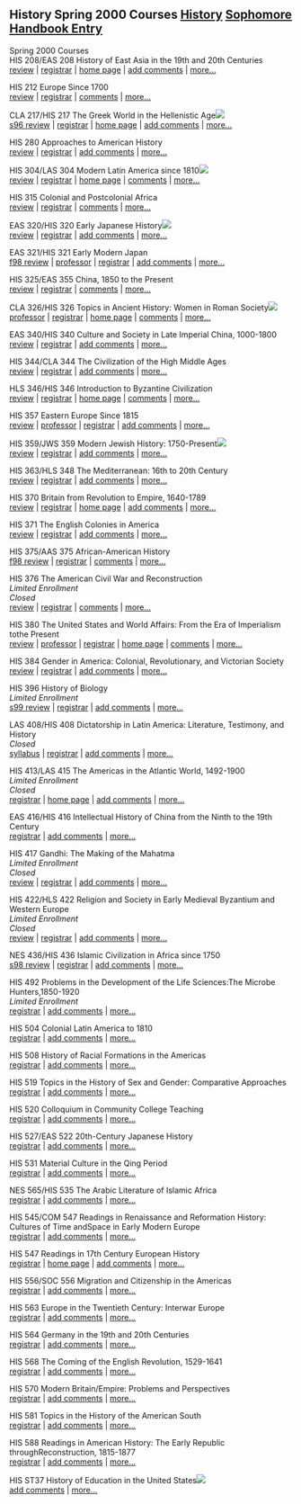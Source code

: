 History Spring 2000 Courses  [History](http://www.princeton.edu/~history/)
[Sophomore Handbook Entry](http://www.princeton.edu/pr/pub/soph//.htm)  
---  
Spring 2000 Courses  
HIS 208/EAS 208 History of East Asia in the 19th and 20th Centuries  
[review](../his/208/scg.s00.shtml) | [registrar](../his/208/reg.s00.shtml) |
[home page](http://www.princeton.edu/~his208/pucourse/his208) | [add
comments](../his/208/comments.shtml) |
[more...](/~scg/search/searchcourse.pl?q=HIS+208)

HIS 212 Europe Since 1700  
[review](../his/212/scg.s00.shtml) | [registrar](../his/212/reg.s00.shtml) |
[comments](../his/212/comments.shtml) |
[more...](/~scg/search/searchcourse.pl?q=HIS+212)

CLA 217/HIS 217 The Greek World in the Hellenistic Age![](../../pics/cool.gif)  
[s96 review](../cla/217/scg.s96.shtml) | [registrar](../cla/217/reg.s00.shtml)
| [home page](http://www.princeton.edu/~jober/pucourse/cla217) | [add
comments](../cla/217/comments.shtml) |
[more...](/~scg/search/searchcourse.pl?q=CLA+217)

HIS 280 Approaches to American History  
[review](../his/280/scg.s00.shtml) | [registrar](../his/280/reg.s00.shtml) |
[add comments](../his/280/comments.shtml) |
[more...](/~scg/search/searchcourse.pl?q=HIS+280)

HIS 304/LAS 304 Modern Latin America since 1810![](../../pics/cool.gif)  
[review](../his/304/scg.s00.shtml) | [registrar](../his/304/reg.s00.shtml) |
[home page](http://courseinfo.princeton.edu/courses/HIS304-LAS304_S2000/) |
[comments](../his/304/comments.shtml) |
[more...](/~scg/search/searchcourse.pl?q=HIS+304)

HIS 315 Colonial and Postcolonial Africa  
[review](../his/315/scg.s00.shtml) | [registrar](../his/315/reg.s00.shtml) |
[comments](../his/315/comments.shtml) |
[more...](/~scg/search/searchcourse.pl?q=HIS+315)

EAS 320/HIS 320 Early Japanese History![](../../pics/cool.gif)  
[review](../eas/320/scg.s00.shtml) | [registrar](../eas/320/reg.s00.shtml) |
[add comments](../eas/320/comments.shtml) |
[more...](/~scg/search/searchcourse.pl?q=EAS+320)

EAS 321/HIS 321 Early Modern Japan  
[f98 review](../eas/321/scg.f98.shtml) |
[professor](../eas/321/prof.s00.shtml) | [registrar](../eas/321/reg.s00.shtml)
| [add comments](../eas/321/comments.shtml) |
[more...](/~scg/search/searchcourse.pl?q=EAS+321)

HIS 325/EAS 355 China, 1850 to the Present  
[review](../his/325/scg.s00.shtml) | [registrar](../his/325/reg.s00.shtml) |
[comments](../his/325/comments.shtml) |
[more...](/~scg/search/searchcourse.pl?q=HIS+325)

CLA 326/HIS 326 Topics in Ancient History: Women in Roman
Society![](../../pics/cool.gif)  
[professor](../cla/326/prof.s00.shtml) | [registrar](../cla/326/reg.s00.shtml)
| [home page](http://www.princeton.edu/~classic2/CLA326.htm) |
[comments](../cla/326/comments.shtml) |
[more...](/~scg/search/searchcourse.pl?q=CLA+326)

EAS 340/HIS 340 Culture and Society in Late Imperial China, 1000-1800  
[review](../eas/340/scg.s00.shtml) | [registrar](../eas/340/reg.s00.shtml) |
[add comments](../eas/340/comments.shtml) |
[more...](/~scg/search/searchcourse.pl?q=EAS+340)

HIS 344/CLA 344 The Civilization of the High Middle Ages  
[review](../his/344/scg.s00.shtml) | [registrar](../his/344/reg.s00.shtml) |
[add comments](../his/344/comments.shtml) |
[more...](/~scg/search/searchcourse.pl?q=HIS+344)

HLS 346/HIS 346 Introduction to Byzantine Civilization  
[review](../hls/346/scg.s00.shtml) | [registrar](../hls/346/reg.s00.shtml) |
[home page](http://courseinfo.princeton.edu/courses/HLS346-HIS346_S2000) |
[comments](../hls/346/comments.shtml) |
[more...](/~scg/search/searchcourse.pl?q=HLS+346)

HIS 357 Eastern Europe Since 1815  
[review](../his/357/scg.s00.shtml) | [professor](../his/357/prof.s00.shtml) |
[registrar](../his/357/reg.s00.shtml) | [add
comments](../his/357/comments.shtml) |
[more...](/~scg/search/searchcourse.pl?q=HIS+357)

HIS 359/JWS 359 Modern Jewish History: 1750-Present![](../../pics/cool.gif)  
[review](../his/359/scg.s00.shtml) | [registrar](../his/359/reg.s00.shtml) |
[add comments](../his/359/comments.shtml) |
[more...](/~scg/search/searchcourse.pl?q=HIS+359)

HIS 363/HLS 348 The Mediterranean: 16th to 20th Century  
[review](../his/363/scg.s00.shtml) | [registrar](../his/363/reg.s00.shtml) |
[add comments](../his/363/comments.shtml) |
[more...](/~scg/search/searchcourse.pl?q=HIS+363)

HIS 370 Britain from Revolution to Empire, 1640-1789  
[review](../his/370/scg.s00.shtml) | [registrar](../his/370/reg.s00.shtml) |
[home page](http://courseinfo.princeton.edu/courses/HIS370_S2000) | [add
comments](../his/370/comments.shtml) |
[more...](/~scg/search/searchcourse.pl?q=HIS+370)

HIS 371 The English Colonies in America  
[review](../his/371/scg.s00.shtml) | [registrar](../his/371/reg.s00.shtml) |
[add comments](../his/371/comments.shtml) |
[more...](/~scg/search/searchcourse.pl?q=HIS+371)

HIS 375/AAS 375 African-American History  
[f98 review](../his/375/scg.f98.shtml) | [registrar](../his/375/reg.s00.shtml)
| [comments](../his/375/comments.shtml) |
[more...](/~scg/search/searchcourse.pl?q=HIS+375)

HIS 376 The American Civil War and Reconstruction  
 _Limited Enrollment_  
 _Closed_  
[review](../his/376/scg.s00.shtml) | [registrar](../his/376/reg.s00.shtml) |
[comments](../his/376/comments.shtml) |
[more...](/~scg/search/searchcourse.pl?q=HIS+376)

HIS 380 The United States and World Affairs: From the Era of Imperialism tothe
Present  
[review](../his/380/scg.s00.shtml) | [professor](../his/380/prof.s00.shtml) |
[registrar](../his/380/reg.s00.shtml) | [home
page](http://courseinfo.princeton.edu/courses/HIS380_S2000) |
[comments](../his/380/comments.shtml) |
[more...](/~scg/search/searchcourse.pl?q=HIS+380)

HIS 384 Gender in America: Colonial, Revolutionary, and Victorian Society  
[review](../his/384/scg.s00.shtml) | [registrar](../his/384/reg.s00.shtml) |
[add comments](../his/384/comments.shtml) |
[more...](/~scg/search/searchcourse.pl?q=HIS+384)

HIS 396 History of Biology  
 _Limited Enrollment_  
[s99 review](../his/396/scg.s99.shtml) | [registrar](../his/396/reg.s00.shtml)
| [add comments](../his/396/comments.shtml) |
[more...](/~scg/search/searchcourse.pl?q=HIS+396)

LAS 408/HIS 408 Dictatorship in Latin America: Literature, Testimony, and
History  
 _Closed_  
[syllabus](../las/408/syl.s00.shtml) | [registrar](../las/408/reg.s00.shtml) |
[add comments](../las/408/comments.shtml) |
[more...](/~scg/search/searchcourse.pl?q=LAS+408)

HIS 413/LAS 415 The Americas in the Atlantic World, 1492-1900  
 _Limited Enrollment_  
 _Closed_  
[registrar](../his/413/reg.s00.shtml) | [home
page](http://courseinfo.princeton.edu/courses/HIS413-LAS415_S2000) | [add
comments](../his/413/comments.shtml) |
[more...](/~scg/search/searchcourse.pl?q=HIS+413)

EAS 416/HIS 416 Intellectual History of China from the Ninth to the 19th
Century  
[registrar](../eas/416/reg.s00.shtml) | [add
comments](../eas/416/comments.shtml) |
[more...](/~scg/search/searchcourse.pl?q=EAS+416)

HIS 417 Gandhi: The Making of the Mahatma  
 _Limited Enrollment_  
 _Closed_  
[review](../his/417/scg.s00.shtml) | [registrar](../his/417/reg.s00.shtml) |
[add comments](../his/417/comments.shtml) |
[more...](/~scg/search/searchcourse.pl?q=HIS+417)

HIS 422/HLS 422 Religion and Society in Early Medieval Byzantium and Western
Europe  
 _Limited Enrollment_  
 _Closed_  
[review](../his/422/scg.s00.shtml) | [registrar](../his/422/reg.s00.shtml) |
[add comments](../his/422/comments.shtml) |
[more...](/~scg/search/searchcourse.pl?q=HIS+422)

NES 436/HIS 436 Islamic Civilization in Africa since 1750  
[s98 review](../nes/436/scg.s98.shtml) | [registrar](../nes/436/reg.s00.shtml)
| [add comments](../nes/436/comments.shtml) |
[more...](/~scg/search/searchcourse.pl?q=NES+436)

HIS 492 Problems in the Development of the Life Sciences:The Microbe
Hunters,1850-1920  
 _Limited Enrollment_  
[registrar](../his/492/reg.s00.shtml) | [add
comments](../his/492/comments.shtml) |
[more...](/~scg/search/searchcourse.pl?q=HIS+492)

HIS 504 Colonial Latin America to 1810  
[registrar](../his/504/reg.s00.shtml) | [add
comments](../his/504/comments.shtml) |
[more...](/~scg/search/searchcourse.pl?q=HIS+504)

HIS 508 History of Racial Formations in the Americas  
[registrar](../his/508/reg.s00.shtml) | [add
comments](../his/508/comments.shtml) |
[more...](/~scg/search/searchcourse.pl?q=HIS+508)

HIS 519 Topics in the History of Sex and Gender: Comparative Approaches  
[registrar](../his/519/reg.s00.shtml) | [add
comments](../his/519/comments.shtml) |
[more...](/~scg/search/searchcourse.pl?q=HIS+519)

HIS 520 Colloquium in Community College Teaching  
[registrar](../his/520/reg.s00.shtml) | [add
comments](../his/520/comments.shtml) |
[more...](/~scg/search/searchcourse.pl?q=HIS+520)

HIS 527/EAS 522 20th-Century Japanese History  
[registrar](../his/527/reg.s00.shtml) | [add
comments](../his/527/comments.shtml) |
[more...](/~scg/search/searchcourse.pl?q=HIS+527)

HIS 531 Material Culture in the Qing Period  
[registrar](../his/531/reg.s00.shtml) | [add
comments](../his/531/comments.shtml) |
[more...](/~scg/search/searchcourse.pl?q=HIS+531)

NES 565/HIS 535 The Arabic Literature of Islamic Africa  
[registrar](../nes/565/reg.s00.shtml) | [add
comments](../nes/565/comments.shtml) |
[more...](/~scg/search/searchcourse.pl?q=NES+565)

HIS 545/COM 547 Readings in Renaissance and Reformation History: Cultures of
Time andSpace in Early Modern Europe  
[registrar](../his/545/reg.s00.shtml) | [add
comments](../his/545/comments.shtml) |
[more...](/~scg/search/searchcourse.pl?q=HIS+545)

HIS 547 Readings in 17th Century European History  
[registrar](../his/547/reg.s00.shtml) | [home
page](http://www.princeton.edu/~ereeves/HIS547) | [add
comments](../his/547/comments.shtml) |
[more...](/~scg/search/searchcourse.pl?q=HIS+547)

HIS 556/SOC 556 Migration and Citizenship in the Americas  
[registrar](../his/556/reg.s00.shtml) | [add
comments](../his/556/comments.shtml) |
[more...](/~scg/search/searchcourse.pl?q=HIS+556)

HIS 563 Europe in the Twentieth Century: Interwar Europe  
[registrar](../his/563/reg.s00.shtml) | [add
comments](../his/563/comments.shtml) |
[more...](/~scg/search/searchcourse.pl?q=HIS+563)

HIS 564 Germany in the 19th and 20th Centuries  
[registrar](../his/564/reg.s00.shtml) | [add
comments](../his/564/comments.shtml) |
[more...](/~scg/search/searchcourse.pl?q=HIS+564)

HIS 568 The Coming of the English Revolution, 1529-1641  
[registrar](../his/568/reg.s00.shtml) | [add
comments](../his/568/comments.shtml) |
[more...](/~scg/search/searchcourse.pl?q=HIS+568)

HIS 570 Modern Britain/Empire: Problems and Perspectives  
[registrar](../his/570/reg.s00.shtml) | [add
comments](../his/570/comments.shtml) |
[more...](/~scg/search/searchcourse.pl?q=HIS+570)

HIS 581 Topics in the History of the American South  
[registrar](../his/581/reg.s00.shtml) | [add
comments](../his/581/comments.shtml) |
[more...](/~scg/search/searchcourse.pl?q=HIS+581)

HIS 588 Readings in American History: The Early Republic
throughReconstruction, 1815-1877  
[registrar](../his/588/reg.s00.shtml) | [add
comments](../his/588/comments.shtml) |
[more...](/~scg/search/searchcourse.pl?q=HIS+588)

HIS ST37 History of Education in the United States![](../../pics/new.gif)  
[add comments](../his/ST37/comments.shtml) |
[more...](/~scg/search/searchcourse.pl?q=HIS+ST37)

